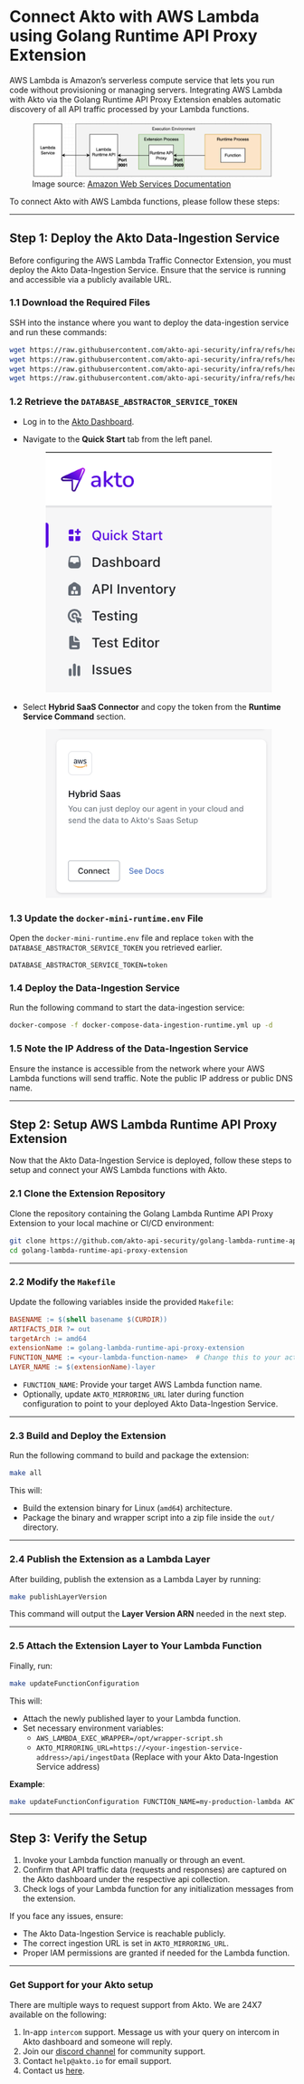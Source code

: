 # Connect Akto with AWS Lambda using Golang Runtime API Proxy Extension

AWS Lambda is Amazon’s serverless compute service that lets you run code without provisioning or managing servers. Integrating AWS Lambda with Akto via the Golang Runtime API Proxy Extension enables automatic discovery of all API traffic processed by your Lambda functions.

<figure><img src="../../.gitbook/assets/aws-lambda-runtime-extension.png" alt=""><figcaption>Image source: <a target="_blank" href="https://aws.amazon.com/blogs/compute/enhancing-runtime-security-and-governance-with-the-aws-lambda-runtime-api-proxy-extension/">Amazon Web Services Documentation</a></figcaption></figure>

To connect Akto with AWS Lambda functions, please follow these steps:

---

## Step 1: Deploy the Akto Data-Ingestion Service
Before configuring the AWS Lambda Traffic Connector Extension, you must deploy the Akto Data-Ingestion Service. Ensure that the service is running and accessible via a publicly available URL.

### 1.1 Download the Required Files

SSH into the instance where you want to deploy the data-ingestion service and run these commands:

```bash
wget https://raw.githubusercontent.com/akto-api-security/infra/refs/heads/feature/quick-setup/docker-compose-data-ingestion-runtime.yml
wget https://raw.githubusercontent.com/akto-api-security/infra/refs/heads/feature/quick-setup/data-ingestion-docker.env
wget https://raw.githubusercontent.com/akto-api-security/infra/refs/heads/feature/quick-setup/docker-mini-runtime.env
wget https://raw.githubusercontent.com/akto-api-security/infra/refs/heads/feature/quick-setup/watchtower.env
```

### 1.2 Retrieve the `DATABASE_ABSTRACTOR_SERVICE_TOKEN`

- Log in to the [Akto Dashboard](https://app.akto.io/).
- Navigate to the **Quick Start** tab from the left panel.
  
  <figure><img src="../../.gitbook/assets/Quick-Start.png" alt=""><figcaption></figcaption></figure>
  
- Select **Hybrid SaaS Connector** and copy the token from the **Runtime Service Command** section.

  <figure><img src="../../.gitbook/assets/HybridSaaSConnector.png" alt=""><figcaption></figcaption></figure>

### 1.3 Update the `docker-mini-runtime.env` File

Open the `docker-mini-runtime.env` file and replace `token` with the `DATABASE_ABSTRACTOR_SERVICE_TOKEN` you retrieved earlier.

```plaintext
DATABASE_ABSTRACTOR_SERVICE_TOKEN=token
```

### 1.4 Deploy the Data-Ingestion Service

Run the following command to start the data-ingestion service:

```bash
docker-compose -f docker-compose-data-ingestion-runtime.yml up -d
```

### 1.5 Note the IP Address of the Data-Ingestion Service

Ensure the instance is accessible from the network where your AWS Lambda functions will send traffic. Note the public IP address or public DNS name.

***

## Step 2: Setup AWS Lambda Runtime API Proxy Extension

Now that the Akto Data-Ingestion Service is deployed, follow these steps to setup and connect your AWS Lambda functions with Akto.

### 2.1 Clone the Extension Repository

Clone the repository containing the Golang Lambda Runtime API Proxy Extension to your local machine or CI/CD environment:

```bash
git clone https://github.com/akto-api-security/golang-lambda-runtime-api-proxy-extension.git
cd golang-lambda-runtime-api-proxy-extension
```

---

### 2.2 Modify the `Makefile`

Update the following variables inside the provided `Makefile`:

```Makefile
BASENAME := $(shell basename $(CURDIR))
ARTIFACTS_DIR ?= out
targetArch := amd64
extensionName := golang-lambda-runtime-api-proxy-extension
FUNCTION_NAME := <your-lambda-function-name>  # Change this to your actual Lambda function name
LAYER_NAME := $(extensionName)-layer
```

- `FUNCTION_NAME`: Provide your target AWS Lambda function name.
- Optionally, update `AKTO_MIRRORING_URL` later during function configuration to point to your deployed Akto Data-Ingestion Service.

---

### 2.3 Build and Deploy the Extension

Run the following command to build and package the extension:

```bash
make all
```

This will:

- Build the extension binary for Linux (`amd64`) architecture.
- Package the binary and wrapper script into a zip file inside the `out/` directory.

---

### 2.4 Publish the Extension as a Lambda Layer

After building, publish the extension as a Lambda Layer by running:

```bash
make publishLayerVersion
```

This command will output the **Layer Version ARN** needed in the next step.

---

### 2.5 Attach the Extension Layer to Your Lambda Function

Finally, run:

```bash
make updateFunctionConfiguration
```

This will:

- Attach the newly published layer to your Lambda function.
- Set necessary environment variables:
  - `AWS_LAMBDA_EXEC_WRAPPER=/opt/wrapper-script.sh`
  - `AKTO_MIRRORING_URL=https://<your-ingestion-service-address>/api/ingestData` (Replace with your Akto Data-Ingestion Service address)

**Example**:

```bash
make updateFunctionConfiguration FUNCTION_NAME=my-production-lambda AKTO_MIRRORING_URL=https://1.2.3.4/api/ingestData
```

---

## Step 3: Verify the Setup

1. Invoke your Lambda function manually or through an event.
2. Confirm that API traffic data (requests and responses) are captured on the Akto dashboard under the respective api collection.
3. Check logs of your Lambda function for any initialization messages from the extension.

If you face any issues, ensure:
- The Akto Data-Ingestion Service is reachable publicly.
- The correct ingestion URL is set in `AKTO_MIRRORING_URL`.
- Proper IAM permissions are granted if needed for the Lambda function.

---

### Get Support for your Akto setup

There are multiple ways to request support from Akto. We are 24X7 available on the following:

1. In-app `intercom` support. Message us with your query on intercom in Akto dashboard and someone will reply.
2. Join our [discord channel](https://www.akto.io/community) for community support.
3. Contact `help@akto.io` for email support.
4. Contact us [here](https://www.akto.io/contact-us).

